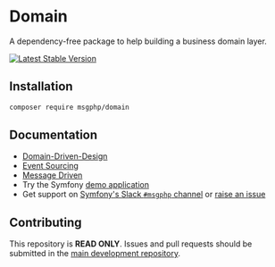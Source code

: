 # Domain

A dependency-free package to help building a business domain layer.

[![Latest Stable Version](https://poser.pugx.org/msgphp/domain/v/stable)](https://packagist.org/packages/msgphp/domain)

## Installation

```bash
composer require msgphp/domain
```

## Documentation

- [Domain-Driven-Design](https://msgphp.github.io/docs/ddd/identifiers/)
- [Event Sourcing](https://msgphp.github.io/docs/event-sourcing/event-handlers/)
- [Message Driven](https://msgphp.github.io/docs/message-driven/message-bus/)
- Try the Symfony [demo application](https://github.com/msgphp/symfony-demo-app)
- Get support on [Symfony's Slack `#msgphp` channel](https://symfony.com/slack-invite) or [raise an issue](https://github.com/msgphp/msgphp/issues/new)

## Contributing

This repository is **READ ONLY**. Issues and pull requests should be submitted in the [main development repository](https://github.com/msgphp/msgphp).
